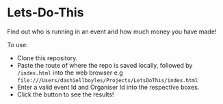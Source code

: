 # Lets-Do-This

Find out who is running in an event and how much money you have made!

To use:

- Clone this repository.
- Paste the route of where the repo is saved locally, followed by ```/index.html``` into the web browser e.g ```file:///Users/dashiellboyles/Projects/LetsDoThis/index.html```
- Enter a valid event Id and Organiser Id into the respective boxes.
- Click the button to see the results!
